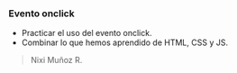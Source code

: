 ### Evento onclick

- Practicar el uso del evento  onclick.
- Combinar lo que hemos aprendido de HTML, CSS y JS.

> Nixi Muñoz R.